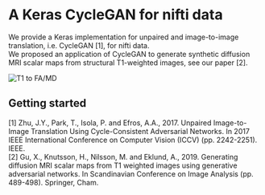 # A Keras CycleGAN for nifti data  
We provide a Keras implementation for unpaired and image-to-image translation, i.e. CycleGAN [1], for nifti data.  
We proposed an application of CycleGAN to generate synthetic diffusion MRI scalar maps from structural T1-weighted images, see our paper [2].  

![T1 to FA/MD](https://github.com/xuagu37/CycleGAN/blob/master/images/T1_FA_MD.jpg)

## Getting started




[1] Zhu, J.Y., Park, T., Isola, P. and Efros, A.A., 2017. Unpaired Image-to-Image Translation Using Cycle-Consistent Adversarial Networks. In 2017 IEEE International Conference on Computer Vision (ICCV) (pp. 2242-2251). IEEE.  
[2] Gu, X., Knutsson, H., Nilsson, M. and Eklund, A., 2019. Generating diffusion MRI scalar maps from T1 weighted images using generative adversarial networks. In Scandinavian Conference on Image Analysis (pp. 489-498). Springer, Cham.

